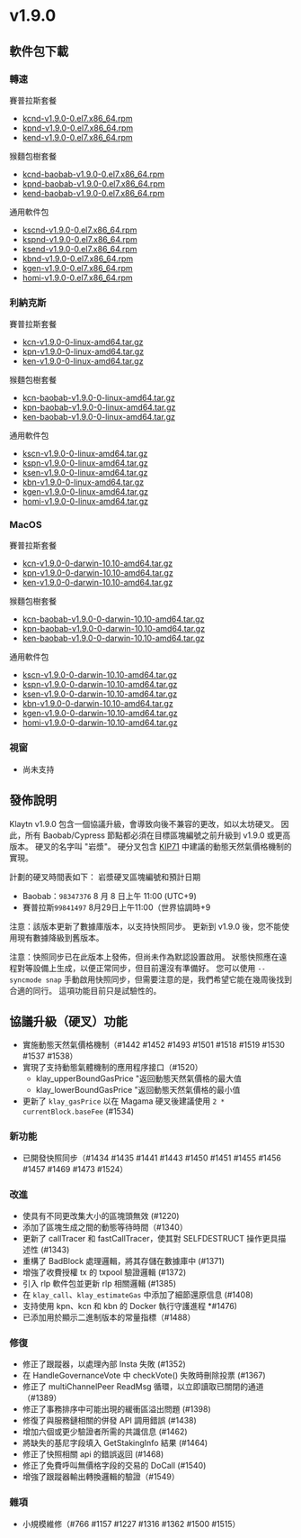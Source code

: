 # v1.9.0

## 軟件包下載

### 轉速<a id="rpm"></a>

賽普拉斯套餐

- [kcnd-v1.9.0-0.el7.x86_64.rpm](https://packages.klaytn.net/klaytn/v1.9.0/kcnd-v1.9.0-0.el7.x86_64.rpm)
- [kpnd-v1.9.0-0.el7.x86_64.rpm](https://packages.klaytn.net/klaytn/v1.9.0/kpnd-v1.9.0-0.el7.x86_64.rpm)
- [kend-v1.9.0-0.el7.x86_64.rpm](https://packages.klaytn.net/klaytn/v1.9.0/kend-v1.9.0-0.el7.x86_64.rpm)

猴麵包樹套餐

- [kcnd-baobab-v1.9.0-0.el7.x86_64.rpm](https://packages.klaytn.net/klaytn/v1.9.0/kcnd-baobab-v1.9.0-0.el7.x86_64.rpm)
- [kpnd-baobab-v1.9.0-0.el7.x86_64.rpm](https://packages.klaytn.net/klaytn/v1.9.0/kpnd-baobab-v1.9.0-0.el7.x86_64.rpm)
- [kend-baobab-v1.9.0-0.el7.x86_64.rpm](https://packages.klaytn.net/klaytn/v1.9.0/kend-baobab-v1.9.0-0.el7.x86_64.rpm)

通用軟件包

- [kscnd-v1.9.0-0.el7.x86_64.rpm](https://packages.klaytn.net/klaytn/v1.9.0/kscnd-v1.9.0-0.el7.x86_64.rpm)
- [kspnd-v1.9.0-0.el7.x86_64.rpm](https://packages.klaytn.net/klaytn/v1.9.0/kspnd-v1.9.0-0.el7.x86_64.rpm)
- [ksend-v1.9.0-0.el7.x86_64.rpm](https://packages.klaytn.net/klaytn/v1.9.0/ksend-v1.9.0-0.el7.x86_64.rpm)
- [kbnd-v1.9.0-0.el7.x86_64.rpm](https://packages.klaytn.net/klaytn/v1.9.0/kbnd-v1.9.0-0.el7.x86_64.rpm)
- [kgen-v1.9.0-0.el7.x86_64.rpm](https://packages.klaytn.net/klaytn/v1.9.0/kgen-v1.9.0-0.el7.x86_64.rpm)
- [homi-v1.9.0-0.el7.x86_64.rpm](https://packages.klaytn.net/klaytn/v1.9.0/homi-v1.9.0-0.el7.x86_64.rpm)

### 利納克斯<a id="linux"></a>

賽普拉斯套餐

- [kcn-v1.9.0-0-linux-amd64.tar.gz](https://packages.klaytn.net/klaytn/v1.9.0/kcn-v1.9.0-0-linux-amd64.tar.gz)
- [kpn-v1.9.0-0-linux-amd64.tar.gz](https://packages.klaytn.net/klaytn/v1.9.0/kpn-v1.9.0-0-linux-amd64.tar.gz)
- [ken-v1.9.0-0-linux-amd64.tar.gz](https://packages.klaytn.net/klaytn/v1.9.0/ken-v1.9.0-0-linux-amd64.tar.gz)

猴麵包樹套餐

- [kcn-baobab-v1.9.0-0-linux-amd64.tar.gz](https://packages.klaytn.net/klaytn/v1.9.0/kcn-baobab-v1.9.0-0-linux-amd64.tar.gz)
- [kpn-baobab-v1.9.0-0-linux-amd64.tar.gz](https://packages.klaytn.net/klaytn/v1.9.0/kpn-baobab-v1.9.0-0-linux-amd64.tar.gz)
- [ken-baobab-v1.9.0-0-linux-amd64.tar.gz](https://packages.klaytn.net/klaytn/v1.9.0/ken-baobab-v1.9.0-0-linux-amd64.tar.gz)

通用軟件包

- [kscn-v1.9.0-0-linux-amd64.tar.gz](https://packages.klaytn.net/klaytn/v1.9.0/kscn-v1.9.0-0-linux-amd64.tar.gz)
- [kspn-v1.9.0-0-linux-amd64.tar.gz](https://packages.klaytn.net/klaytn/v1.9.0/kspn-v1.9.0-0-linux-amd64.tar.gz)
- [ksen-v1.9.0-0-linux-amd64.tar.gz](https://packages.klaytn.net/klaytn/v1.9.0/ksen-v1.9.0-0-linux-amd64.tar.gz)
- [kbn-v1.9.0-0-linux-amd64.tar.gz](https://packages.klaytn.net/klaytn/v1.9.0/kbn-v1.9.0-0-linux-amd64.tar.gz)
- [kgen-v1.9.0-0-linux-amd64.tar.gz](https://packages.klaytn.net/klaytn/v1.9.0/kgen-v1.9.0-0-linux-amd64.tar.gz)
- [homi-v1.9.0-0-linux-amd64.tar.gz](https://packages.klaytn.net/klaytn/v1.9.0/homi-v1.9.0-0-linux-amd64.tar.gz)

### MacOS<a id="macos"></a>

賽普拉斯套餐

- [kcn-v1.9.0-0-darwin-10.10-amd64.tar.gz](https://packages.klaytn.net/klaytn/v1.9.0/kcn-v1.9.0-0-darwin-10.10-amd64.tar.gz)
- [kpn-v1.9.0-0-darwin-10.10-amd64.tar.gz](https://packages.klaytn.net/klaytn/v1.9.0/kpn-v1.9.0-0-darwin-10.10-amd64.tar.gz)
- [ken-v1.9.0-0-darwin-10.10-amd64.tar.gz](https://packages.klaytn.net/klaytn/v1.9.0/ken-v1.9.0-0-darwin-10.10-amd64.tar.gz)

猴麵包樹套餐

- [kcn-baobab-v1.9.0-0-darwin-10.10-amd64.tar.gz](https://packages.klaytn.net/klaytn/v1.9.0/kcn-baobab-v1.9.0-0-darwin-10.10-amd64.tar.gz)
- [kpn-baobab-v1.9.0-0-darwin-10.10-amd64.tar.gz](https://packages.klaytn.net/klaytn/v1.9.0/kpn-baobab-v1.9.0-0-darwin-10.10-amd64.tar.gz)
- [ken-baobab-v1.9.0-0-darwin-10.10-amd64.tar.gz](https://packages.klaytn.net/klaytn/v1.9.0/ken-baobab-v1.9.0-0-darwin-10.10-amd64.tar.gz)

通用軟件包

- [kscn-v1.9.0-0-darwin-10.10-amd64.tar.gz](https://packages.klaytn.net/klaytn/v1.9.0/kscn-v1.9.0-0-darwin-10.10-amd64.tar.gz)
- [kspn-v1.9.0-0-darwin-10.10-amd64.tar.gz](https://packages.klaytn.net/klaytn/v1.9.0/kspn-v1.9.0-0-darwin-10.10-amd64.tar.gz)
- [ksen-v1.9.0-0-darwin-10.10-amd64.tar.gz](https://packages.klaytn.net/klaytn/v1.9.0/ksen-v1.9.0-0-darwin-10.10-amd64.tar.gz)
- [kbn-v1.9.0-0-darwin-10.10-amd64.tar.gz](https://packages.klaytn.net/klaytn/v1.9.0/kbn-v1.9.0-0-darwin-10.10-amd64.tar.gz)
- [kgen-v1.9.0-0-darwin-10.10-amd64.tar.gz](https://packages.klaytn.net/klaytn/v1.9.0/kgen-v1.9.0-0-darwin-10.10-amd64.tar.gz)
- [homi-v1.9.0-0-darwin-10.10-amd64.tar.gz](https://packages.klaytn.net/klaytn/v1.9.0/homi-v1.9.0-0-darwin-10.10-amd64.tar.gz)

### 視窗<a id="windows"></a>

- 尚未支持

## 發佈說明

Klaytn v1.9.0 包含一個協議升級，會導致向後不兼容的更改，如以太坊硬叉。 因此，所有 Baobab/Cypress 節點都必須在目標區塊編號之前升級到 v1.9.0 或更高版本。 硬叉的名字叫 "岩漿"。 硬分叉包含 [KIP71](https://kips.klaytn.foundation/KIPs/kip-71) 中建議的動態天然氣價格機制的實現。

計劃的硬叉時間表如下：
岩漿硬叉區塊編號和預計日期

- Baobab：`98347376` 8 月 8 日上午 11:00 (UTC+9)
- 賽普拉斯`99841497` 8月29日上午11:00（世界協調時+9

注意：該版本更新了數據庫版本，以支持快照同步。 更新到 v1.9.0 後，您不能使用現有數據降級到舊版本。

注意：快照同步已在此版本上發佈，但尚未作為默認設置啟用。 狀態快照應在遠程對等設備上生成，以便正常同步，但目前還沒有準備好。 您可以使用 `--syncmode snap` 手動啟用快照同步，但需要注意的是，我們希望它能在幾周後找到合適的同行。 這項功能目前只是試驗性的。

## 協議升級（硬叉）功能

- 實施動態天然氣價格機制（#1442 #1452 #1493 #1501 #1518 #1519 #1530 #1537 #1538）
- 實現了支持動態氣體機制的應用程序接口（#1520）
  - klay_upperBoundGasPrice "返回動態天然氣價格的最大值
  - klay_lowerBoundGasPrice "返回動態天然氣價格的最小值
- 更新了 `klay_gasPrice` 以在 Magama 硬叉後建議使用 `2 * currentBlock.baseFee` (#1534)

### 新功能

- 已開發快照同步（#1434 #1435 #1441 #1443 #1450 #1451 #1455 #1456 #1457 #1469 #1473 #1524）

### 改進

- 使具有不同更改集大小的區塊頭無效 (#1220)
- 添加了區塊生成之間的動態等待時間（#1340）
- 更新了 callTracer 和 fastCallTracer，使其對 SELFDESTRUCT 操作更具描述性 (#1343)
- 重構了 BadBlock 處理邏輯，將其存儲在數據庫中 (#1371)
- 增強了收費授權 tx 的 txpool 驗證邏輯 (#1372)
- 引入 rlp 軟件包並更新 rlp 相關邏輯 (#1385)
- 在 `klay_call`、`klay_estimateGas` 中添加了細節還原信息 (#1408)
- 支持使用 kpn、kcn 和 kbn 的 Docker 執行守護進程 \*#1476)
- 已添加用於顯示二進制版本的常量指標（#1488）

### 修復

- 修正了跟蹤器，以處理內部 Insta 失敗 (#1352)
- 在 HandleGovernanceVote 中 checkVote() 失敗時刪除投票 (#1367)
- 修正了 multiChannelPeer ReadMsg 循環，以立即讀取已關閉的通道（#1389）
- 修正了事務排序中可能出現的緩衝區溢出問題 (#1398)
- 修復了與服務鏈相關的併發 API 調用錯誤 (#1438)
- 增加六個或更少驗證者所需的共識信息 (#1462)
- 將缺失的基尼字段填入 GetStakingInfo 結果 (#1464)
- 修正了快照相關 api 的錯誤返回 (#1468)
- 修正了免費呼叫無價格字段的交易的 DoCall (#1540)
- 增強了跟蹤器輸出轉換邏輯的驗證（#1549）

### 雜項

- 小規模維修（#766 #1157 #1227 #1316 #1362 #1500 #1515）
